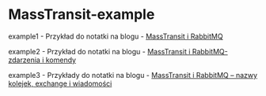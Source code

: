 # MassTransit-example

example1 - Przykład do notatki na blogu - [MassTransit i RabbitMQ](https://pworwag.com.pl/2023/09/masstransit-i-rabbitmq/)

example2 - Przykład do notatki na blogu - [MassTransit i RabbitMQ- zdarzenia i komendy](https://pworwag.com.pl/2023/09/masstransit-i-rabbitmq-zdarzenia-i-komendy/)

example3 - Przykłady do notatki na blogu - [MassTransit i RabbitMQ – nazwy kolejek, exchange i wiadomości](https://pworwag.com.pl/2023/09/masstransit-i-rabbitmq-nazwy-kolejek-exchange-i-wiadomosci/)


